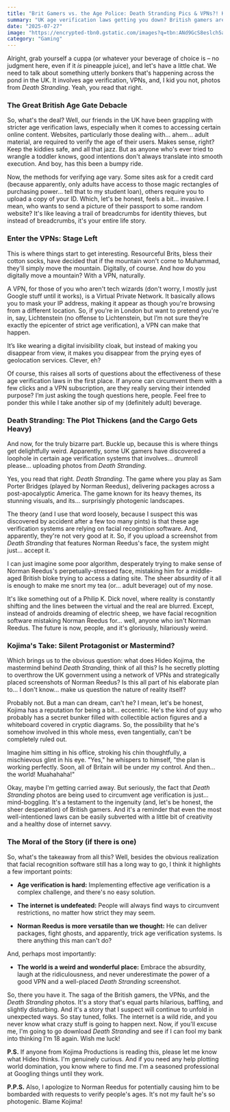 ```yaml
---
title: "Brit Gamers vs. the Age Police: Death Stranding Pics & VPNs?! Kojima, We Need Answers!"
summary: "UK age verification laws getting you down? British gamers are getting creative, using VPNs and… Death Stranding photos? We dive into this bizarre and hilarious workaround, and wonder if even Hideo Kojima saw this coming. Spoiler alert: probably not."
date: "2025-07-27"
image: "https://encrypted-tbn0.gstatic.com/images?q=tbn:ANd9GcS8eslch5a6_ohIyOwVHvhfWhFpC-TmdQNm1A&s"
category: "Gaming"
---
```


Alright, grab yourself a cuppa (or whatever your beverage of choice is – no judgment here, even if it _is_ pineapple juice), and let's have a little chat. We need to talk about something utterly bonkers that's happening across the pond in the UK. It involves age verification, VPNs, and, I kid you not, photos from _Death Stranding_. Yeah, you read that right.

### The Great British Age Gate Debacle

So, what's the deal? Well, our friends in the UK have been grappling with stricter age verification laws, especially when it comes to accessing certain online content. Websites, particularly those dealing with… ahem… adult material, are required to verify the age of their users. Makes sense, right? Keep the kiddies safe, and all that jazz. But as anyone who's ever tried to wrangle a toddler knows, good intentions don't always translate into smooth execution. And boy, has this been a bumpy ride.

Now, the methods for verifying age vary. Some sites ask for a credit card (because apparently, only adults have access to those magic rectangles of purchasing power... tell that to my student loan), others require you to upload a copy of your ID. Which, let's be honest, feels a bit… invasive. I mean, who wants to send a picture of their passport to some random website? It's like leaving a trail of breadcrumbs for identity thieves, but instead of breadcrumbs, it's your entire life story.

### Enter the VPNs: Stage Left

This is where things start to get interesting. Resourceful Brits, bless their cotton socks, have decided that if the mountain won't come to Muhammad, they'll simply move the mountain. Digitally, of course. And how do you digitally move a mountain? With a VPN, naturally.

A VPN, for those of you who aren't tech wizards (don't worry, I mostly just Google stuff until it works), is a Virtual Private Network. It basically allows you to mask your IP address, making it appear as though you're browsing from a different location. So, if you're in London but want to pretend you're in, say, Lichtenstein (no offense to Lichtenstein, but I’m not sure they’re exactly the epicenter of strict age verification), a VPN can make that happen.

It’s like wearing a digital invisibility cloak, but instead of making you disappear from view, it makes you disappear from the prying eyes of geolocation services. Clever, eh?

Of course, this raises all sorts of questions about the effectiveness of these age verification laws in the first place. If anyone can circumvent them with a few clicks and a VPN subscription, are they really serving their intended purpose? I’m just asking the tough questions here, people. Feel free to ponder this while I take another sip of my (definitely adult) beverage.

### Death Stranding: The Plot Thickens (and the Cargo Gets Heavy)

And now, for the truly bizarre part. Buckle up, because this is where things get delightfully weird. Apparently, some UK gamers have discovered a loophole in certain age verification systems that involves… drumroll please… uploading photos from _Death Stranding_.

Yes, you read that right. _Death Stranding_. The game where you play as Sam Porter Bridges (played by Norman Reedus), delivering packages across a post-apocalyptic America. The game known for its heavy themes, its stunning visuals, and its… surprisingly photogenic landscapes.

The theory (and I use that word loosely, because I suspect this was discovered by accident after a few too many pints) is that these age verification systems are relying on facial recognition software. And, apparently, they're not very good at it. So, if you upload a screenshot from _Death Stranding_ that features Norman Reedus's face, the system might just… accept it.

I can just imagine some poor algorithm, desperately trying to make sense of Norman Reedus's perpetually-stressed face, mistaking him for a middle-aged British bloke trying to access a dating site. The sheer absurdity of it all is enough to make me snort my tea (or… adult beverage) out of my nose.

It's like something out of a Philip K. Dick novel, where reality is constantly shifting and the lines between the virtual and the real are blurred. Except, instead of androids dreaming of electric sheep, we have facial recognition software mistaking Norman Reedus for… well, anyone who isn't Norman Reedus. The future is now, people, and it's gloriously, hilariously weird.

### Kojima's Take: Silent Protagonist or Mastermind?

Which brings us to the obvious question: what does Hideo Kojima, the mastermind behind _Death Stranding_, think of all this? Is he secretly plotting to overthrow the UK government using a network of VPNs and strategically placed screenshots of Norman Reedus? Is this all part of his elaborate plan to… I don't know… make us question the nature of reality itself?

Probably not. But a man can dream, can't he? I mean, let's be honest, Kojima has a reputation for being a bit… eccentric. He's the kind of guy who probably has a secret bunker filled with collectible action figures and a whiteboard covered in cryptic diagrams. So, the possibility that he's somehow involved in this whole mess, even tangentially, can't be completely ruled out.

Imagine him sitting in his office, stroking his chin thoughtfully, a mischievous glint in his eye. "Yes," he whispers to himself, "the plan is working perfectly. Soon, all of Britain will be under my control. And then… the world! Muahahaha!"

Okay, maybe I'm getting carried away. But seriously, the fact that _Death Stranding_ photos are being used to circumvent age verification is just… mind-boggling. It's a testament to the ingenuity (and, let's be honest, the sheer desperation) of British gamers. And it's a reminder that even the most well-intentioned laws can be easily subverted with a little bit of creativity and a healthy dose of internet savvy.

### The Moral of the Story (if there is one)

So, what's the takeaway from all this? Well, besides the obvious realization that facial recognition software still has a long way to go, I think it highlights a few important points:

- **Age verification is hard:** Implementing effective age verification is a complex challenge, and there's no easy solution.

- **The internet is undefeated:** People will always find ways to circumvent restrictions, no matter how strict they may seem.

- **Norman Reedus is more versatile than we thought:** He can deliver packages, fight ghosts, and apparently, trick age verification systems. Is there anything this man can't do?

And, perhaps most importantly:

- **The world is a weird and wonderful place:** Embrace the absurdity, laugh at the ridiculousness, and never underestimate the power of a good VPN and a well-placed _Death Stranding_ screenshot.

So, there you have it. The saga of the British gamers, the VPNs, and the _Death Stranding_ photos. It's a story that's equal parts hilarious, baffling, and slightly disturbing. And it's a story that I suspect will continue to unfold in unexpected ways. So stay tuned, folks. The internet is a wild ride, and you never know what crazy stuff is going to happen next. Now, if you'll excuse me, I'm going to go download _Death Stranding_ and see if I can fool my bank into thinking I'm 18 again. Wish me luck!

**P.S.** If anyone from Kojima Productions is reading this, please let me know what Hideo thinks. I'm genuinely curious. And if you need any help plotting world domination, you know where to find me. I'm a seasoned professional at Googling things until they work.

**P.P.S.** Also, I apologize to Norman Reedus for potentially causing him to be bombarded with requests to verify people's ages. It's not my fault he's so photogenic. Blame Kojima!
